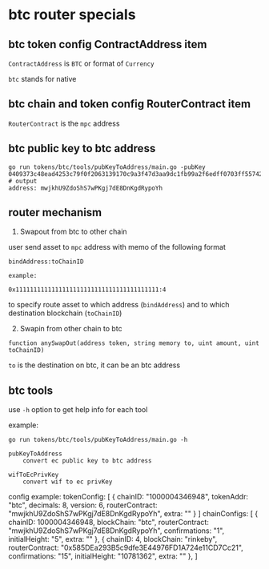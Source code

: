 # btc router specials

## btc token config ContractAddress item

`ContractAddress` is `BTC` or format of `Currency`

`btc` stands for native

## btc chain and token config RouterContract item

`RouterContract` is the `mpc` address

## btc public key to btc address

```shell
go run tokens/btc/tools/pubKeyToAddress/main.go -pubKey 0409373c48ead4253c79f0f2063139170c9a3f47d3aa9dc1fb99a2f6edff0703ff55742d2475ea2703c2b8d479221c6df53bf50c9832c94501597a65c40858b4f6
# output
address: mwjkhU9ZdoShS7wPKgj7dE8DnKgdRypoYh
```

## router mechanism

1. Swapout from btc to other chain

user send asset to `mpc` address with memo of the following format

```
bindAddress:toChainID

example:

0x1111111111111111111111111111111111111111:4
```

to specify route asset to which address (`bindAddress`)
and to which destination blockchain (`toChainID`)


2. Swapin from other chain to btc

```solidity
function anySwapOut(address token, string memory to, uint amount, uint toChainID)
```

`to` is the destination on btc, it can be an btc address


## btc tools

use `-h` option to get help info for each tool

example:

```shell
go run tokens/btc/tools/pubKeyToAddress/main.go -h
```

```text
pubKeyToAddress
	convert ec public key to btc address

wifToEcPrivKey
	convert wif to ec privKey
```

config example:
    tokenConfig: [
        {
            chainID: "1000004346948",
            tokenAddr: "btc",
            decimals: 8,
            version: 6,
            routerContract: "mwjkhU9ZdoShS7wPKgj7dE8DnKgdRypoYh",
            extra: ""
        }
    ]
	chainConfigs: [
        {
            chainID: 1000004346948,
            blockChain: "btc",
            routerContract: "mwjkhU9ZdoShS7wPKgj7dE8DnKgdRypoYh",
            confirmations: "1",
            initialHeight: "5",
            extra: ""
        },
        {
            chainID: 4,
            blockChain: "rinkeby",
            routerContract: "0x585DEa293B5c9dfe3E44976FD1A724e11CD7Cc21",
            confirmations: "15",
            initialHeight: "10781362",
            extra: ""
        },
    ]
